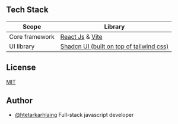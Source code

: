 ## Tech Stack

| Scope             | Library                                                               |
| ----------------- | --------------------------------------------------------------------- |
| Core framework    | [React Js](https://react.dev/) & [Vite](https://vitejs.dev/) |
| UI library        | [Shadcn UI (built on top of tailwind css)](https://ui.shadcn.com/)|

## License

[MIT](https://choosealicense.com/licenses/mit/)


## Author

- [@htetarkarhlaing](https://www.github.com/htetarkarhlaing) Full-stack javascript developer